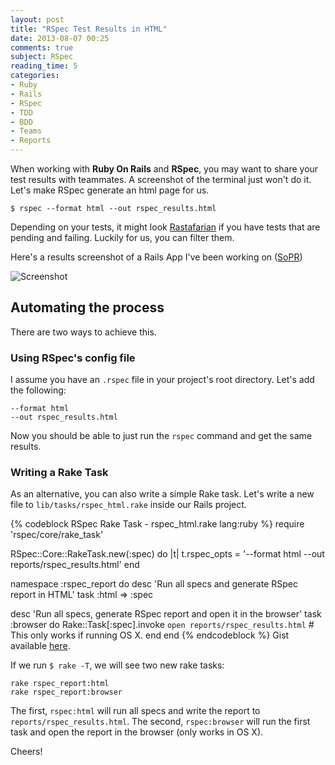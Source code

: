 ```yaml
---
layout: post
title: "RSpec Test Results in HTML"
date: 2013-08-07 00:25
comments: true
subject: RSpec
reading_time: 5
categories: 
- Ruby
- Rails
- RSpec
- TDD
- BDD
- Teams
- Reports
---
```

When working with **Ruby On Rails** and **RSpec**, you may want to share your test results with teammates. A screenshot of the terminal just won't do it. Let's make RSpec generate an html page for us.

	$ rspec --format html --out rspec_results.html

Depending on your tests, it might look [Rastafarian](http://1.bp.blogspot.com/_S5dFdpF6xm0/Sry7S3aXd6I/AAAAAAAAAX0/psgyFEcA5tA/s400/rasta-orangutan-Julia-Malanjina.jpg) if you have tests that are pending and failing. Luckily for us, you can filter them. 

Here's a results screenshot of a Rails App I've been working on ([SoPR](https://www.github.com/jpadilla/sopr-platform))

![Screenshot](http://pixelhipsters.com/media/rspec_html_screen.png)

## Automating the process

There are two ways to achieve this. 

### Using RSpec's config file
I assume you have an `.rspec` file in your project's root directory. Let's add the following:

```console
--format html
--out rspec_results.html
```

Now you should be able to just run the `rspec` command and get the same results.


### Writing a Rake Task

As an alternative, you can also write a simple Rake task. Let's write a new file to `lib/tasks/rspec_html.rake` inside our Rails project.

{% codeblock RSpec Rake Task - rspec_html.rake lang:ruby %}
require 'rspec/core/rake_task'

RSpec::Core::RakeTask.new(:spec) do |t|
  t.rspec_opts = '--format html --out reports/rspec_results.html'
end

namespace :rspec_report do
  desc 'Run all specs and generate RSpec report in HTML'
  task :html => :spec

  desc 'Run all specs, generate RSpec report and open it in the browser'
  task :browser do
    Rake::Task[:spec].invoke
    `open reports/rspec_results.html` # This only works if running OS X.
  end
end
{% endcodeblock %}
Gist available [here](https://gist.github.com/jonahoffline/6170634#file-rspec_html-rake).

If we run `$ rake -T`, we will see two new rake tasks:

```console
rake rspec_report:html
rake rspec_report:browser
```	

The first, `rspec:html` will run all specs and write the report to `reports/rspec_results.html`.
The second, `rspec:browser` will run the first task and open the report in the browser (only works in OS X).

Cheers!
